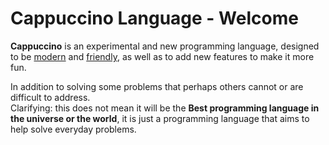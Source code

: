 # Cappuccino Language - Welcome

**Cappuccino** is an experimental and new programming language, designed to be <u>modern</u> and <u>friendly</u>, as well as to add new features to make it more fun.

In addition to solving some problems that perhaps others cannot or are difficult to address.<br>
Clarifying: this does not mean it will be the **Best programming language in the universe or the world**, it is just a programming language that aims to help solve everyday problems.